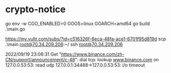 # crypto-notice
go env -w CGO_ENABLED=0 GOOS=linux GOARCH=amd64
go build .\main.go

https://my.vultr.com/subs/?id=c516326f-6eca-48fa-ace1-6701f95d819d
scp .\main root@70.34.209.206:~/
ssh root@70.34.209.206

2022/09/19 23:06:31 Get "https://www.binance.com/zh-CN/support/announcement/c-48": dial tcp: lookup www.binance.com on 127.0.0.53:53: read udp 127.0.0.1:34488->127.0.0.53:53: i/o timeout
